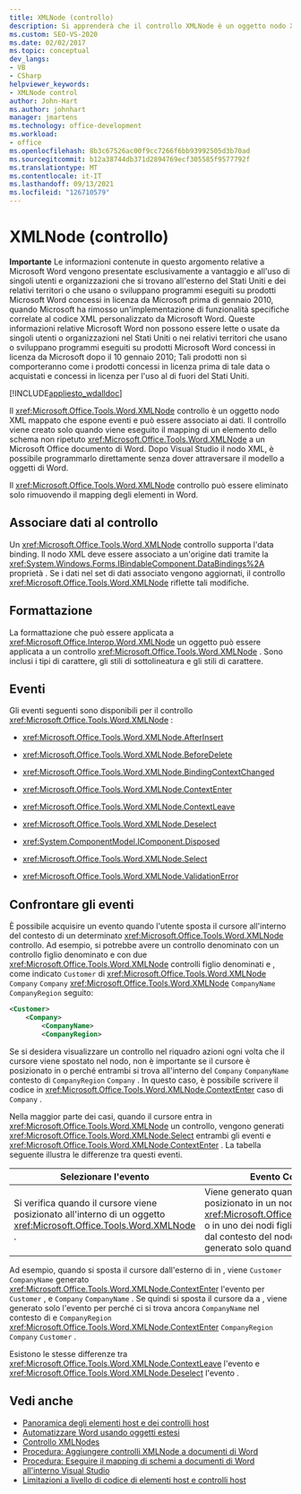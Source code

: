 ```yaml
---
title: XMLNode (controllo)
description: Si apprenderà che il controllo XMLNode è un oggetto nodo XML mappato che espone eventi e può essere associato ai dati.
ms.custom: SEO-VS-2020
ms.date: 02/02/2017
ms.topic: conceptual
dev_langs:
- VB
- CSharp
helpviewer_keywords:
- XMLNode control
author: John-Hart
ms.author: johnhart
manager: jmartens
ms.technology: office-development
ms.workload:
- office
ms.openlocfilehash: 8b3c67526ac00f9cc7266f6bb93992505d3b70ad
ms.sourcegitcommit: b12a38744db371d2894769ecf305585f9577792f
ms.translationtype: MT
ms.contentlocale: it-IT
ms.lasthandoff: 09/13/2021
ms.locfileid: "126710579"
---
```

# <a name="xmlnode-control"></a>XMLNode (controllo)
  **Importante** Le informazioni contenute in questo argomento relative a Microsoft Word vengono presentate esclusivamente a vantaggio e all'uso di singoli utenti e organizzazioni che si trovano all'esterno del Stati Uniti e dei relativi territori o che usano o sviluppano programmi eseguiti su prodotti Microsoft Word concessi in licenza da Microsoft prima di gennaio 2010, quando Microsoft ha rimosso un'implementazione di funzionalità specifiche correlate al codice XML personalizzato da Microsoft Word. Queste informazioni relative Microsoft Word non possono essere lette o usate da singoli utenti o organizzazioni nel Stati Uniti o nei relativi territori che usano o sviluppano programmi eseguiti su prodotti Microsoft Word concessi in licenza da Microsoft dopo il 10 gennaio 2010; Tali prodotti non si comporteranno come i prodotti concessi in licenza prima di tale data o acquistati e concessi in licenza per l'uso al di fuori del Stati Uniti.

 [!INCLUDE[appliesto_wdalldoc](../vsto/includes/appliesto-wdalldoc-md.md)]

 Il <xref:Microsoft.Office.Tools.Word.XMLNode> controllo è un oggetto nodo XML mappato che espone eventi e può essere associato ai dati. Il controllo viene creato solo quando viene eseguito il mapping di un elemento dello schema non ripetuto <xref:Microsoft.Office.Tools.Word.XMLNode> a un Microsoft Office documento di Word. Dopo Visual Studio il nodo XML, è possibile programmarlo direttamente senza dover attraversare il modello a oggetti di Word.

 Il <xref:Microsoft.Office.Tools.Word.XMLNode> controllo può essere eliminato solo rimuovendo il mapping degli elementi in Word.

## <a name="bind-data-to-the-control"></a>Associare dati al controllo
 Un <xref:Microsoft.Office.Tools.Word.XMLNode> controllo supporta l'data binding. Il nodo XML deve essere associato a un'origine dati tramite la <xref:System.Windows.Forms.IBindableComponent.DataBindings%2A> proprietà . Se i dati nel set di dati associato vengono aggiornati, il controllo <xref:Microsoft.Office.Tools.Word.XMLNode> riflette tali modifiche.

## <a name="formatting"></a>Formattazione
 La formattazione che può essere applicata a <xref:Microsoft.Office.Interop.Word.XMLNode> un oggetto può essere applicata a un controllo <xref:Microsoft.Office.Tools.Word.XMLNode> . Sono inclusi i tipi di carattere, gli stili di sottolineatura e gli stili di carattere.

## <a name="events"></a>Eventi
 Gli eventi seguenti sono disponibili per il controllo <xref:Microsoft.Office.Tools.Word.XMLNode> :

- <xref:Microsoft.Office.Tools.Word.XMLNode.AfterInsert>

- <xref:Microsoft.Office.Tools.Word.XMLNode.BeforeDelete>

- <xref:Microsoft.Office.Tools.Word.XMLNode.BindingContextChanged>

- <xref:Microsoft.Office.Tools.Word.XMLNode.ContextEnter>

- <xref:Microsoft.Office.Tools.Word.XMLNode.ContextLeave>

- <xref:Microsoft.Office.Tools.Word.XMLNode.Deselect>

- <xref:System.ComponentModel.IComponent.Disposed>

- <xref:Microsoft.Office.Tools.Word.XMLNode.Select>

- <xref:Microsoft.Office.Tools.Word.XMLNode.ValidationError>

## <a name="compare-events"></a>Confrontare gli eventi
 È possibile acquisire un evento quando l'utente sposta il cursore all'interno del contesto di un determinato <xref:Microsoft.Office.Tools.Word.XMLNode> controllo. Ad esempio, si potrebbe avere un controllo denominato con un controllo figlio denominato e con due <xref:Microsoft.Office.Tools.Word.XMLNode> controlli figlio denominati e , come indicato `Customer` di <xref:Microsoft.Office.Tools.Word.XMLNode> `Company` `Company` <xref:Microsoft.Office.Tools.Word.XMLNode> `CompanyName` `CompanyRegion` seguito:

```xml
<Customer>
    <Company>
        <CompanyName>
        <CompanyRegion>
```

 Se si desidera visualizzare un controllo nel riquadro azioni ogni volta che il cursore viene spostato nel nodo, non è importante se il cursore è posizionato in o perché entrambi si trova all'interno del `Company` `CompanyName` contesto di `CompanyRegion` `Company` . In questo caso, è possibile scrivere il codice in <xref:Microsoft.Office.Tools.Word.XMLNode.ContextEnter> caso di `Company` .

 Nella maggior parte dei casi, quando il cursore entra in <xref:Microsoft.Office.Tools.Word.XMLNode> un controllo, vengono generati <xref:Microsoft.Office.Tools.Word.XMLNode.Select> entrambi gli eventi e <xref:Microsoft.Office.Tools.Word.XMLNode.ContextEnter> . La tabella seguente illustra le differenze tra questi eventi.

|Selezionare l'evento|Evento ContextEnter|
|------------------|------------------------|
|Si verifica quando il cursore viene posizionato all'interno di un oggetto <xref:Microsoft.Office.Tools.Word.XMLNode> .|Viene generato quando il cursore viene posizionato in un nodo <xref:Microsoft.Office.Tools.Word.XMLNode> o in uno dei nodi figlio, da un'area esterna dal contesto del nodo. In altre parole, viene generato solo quando cambia il contesto.|

 Ad esempio, quando si sposta il cursore dall'esterno di in , viene `Customer` `CompanyName` generato <xref:Microsoft.Office.Tools.Word.XMLNode.ContextEnter> l'evento per `Customer` , e `Company` `CompanyName` . Se quindi si sposta il cursore da a , viene generato solo l'evento per perché ci si trova ancora `CompanyName` nel contesto di e `CompanyRegion` <xref:Microsoft.Office.Tools.Word.XMLNode.ContextEnter> `CompanyRegion` `Company` `Customer` .

 Esistono le stesse differenze tra <xref:Microsoft.Office.Tools.Word.XMLNode.ContextLeave> l'evento e <xref:Microsoft.Office.Tools.Word.XMLNode.Deselect> l'evento .

## <a name="see-also"></a>Vedi anche
- [Panoramica degli elementi host e dei controlli host](../vsto/host-items-and-host-controls-overview.md)
- [Automatizzare Word usando oggetti estesi](../vsto/automating-word-by-using-extended-objects.md)
- [Controllo XMLNodes](../vsto/xmlnodes-control.md)
- [Procedura: Aggiungere controlli XMLNode a documenti di Word](../vsto/how-to-add-xmlnode-controls-to-word-documents.md)
- [Procedura: Eseguire il mapping di schemi a documenti di Word all'interno Visual Studio](../vsto/how-to-map-schemas-to-word-documents-inside-visual-studio.md)
- [Limitazioni a livello di codice di elementi host e controlli host](../vsto/programmatic-limitations-of-host-items-and-host-controls.md)
